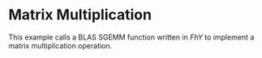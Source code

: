 # Matrix Multiplication

This example calls a BLAS SGEMM function written in *FhY* to implement a matrix multiplication operation.
